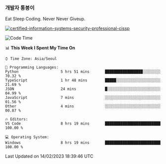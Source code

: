 ### 개발자 통붕이
Eat Sleep Coding.
Never Never Giveup.

[![certified-information-systems-security-professional-cissp](https://user-images.githubusercontent.com/44606727/157613689-acd84ec6-5f8f-4e79-89d9-a8d51f033634.png)](https://www.credly.com/badges/f394a010-85a0-450b-9136-8043af01d71c/public_url)

<!--START_SECTION:waka-->
![Code Time](http://img.shields.io/badge/Code%20Time-1%2C436%20hrs%208%20mins-blue)

📊 **This Week I Spent My Time On** 

```text
⌚︎ Time Zone: Asia/Seoul

💬 Programming Languages: 
Python                   5 hrs 51 mins       █████████████████░░░░░░░░   70.32 % 
TypeScript               1 hr 48 mins        █████░░░░░░░░░░░░░░░░░░░░   21.69 % 
JSON                     24 mins             █░░░░░░░░░░░░░░░░░░░░░░░░   04.99 % 
JavaScript               7 mins              ░░░░░░░░░░░░░░░░░░░░░░░░░   01.56 % 
Other                    4 mins              ░░░░░░░░░░░░░░░░░░░░░░░░░   00.87 % 

🔥 Editors: 
VS Code                  8 hrs 19 mins       █████████████████████████   100.00 % 

💻 Operating System: 
Windows                  8 hrs 19 mins       █████████████████████████   100.00 % 

```


 Last Updated on 14/02/2023 18:39:46 UTC
<!--END_SECTION:waka-->
